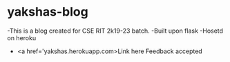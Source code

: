 # yakshas-blog

-This is a blog created for CSE RIT 2k19-23 batch.
-Built upon flask
-Hosetd on heroku
- <a href='yakshas.herokuapp.com>Link here</a>
Feedback accepted
